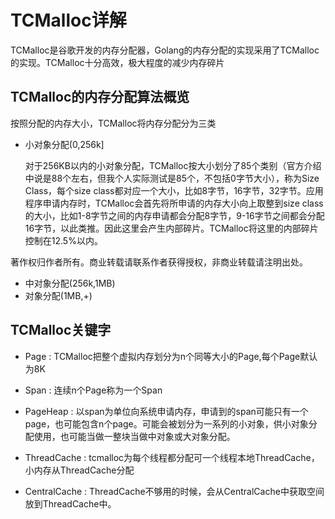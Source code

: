 # TCMalloc详解

TCMalloc是谷歌开发的内存分配器，Golang的内存分配的实现采用了TCMalloc的实现。TCMalloc十分高效，极大程度的减少内存碎片

## TCMalloc的内存分配算法概览

按照分配的内存大小，TCMalloc将内存分配分为三类
- 小对象分配(0,256k]

    对于256KB以内的小对象分配，TCMalloc按大小划分了85个类别（官方介绍中说是88个左右，但我个人实际测试是85个，不包括0字节大小），称为Size Class，每个size class都对应一个大小，比如8字节，16字节，32字节。应用程序申请内存时，TCMalloc会首先将所申请的内存大小向上取整到size class的大小，比如1-8字节之间的内存申请都会分配8字节，9-16字节之间都会分配16字节，以此类推。因此这里会产生内部碎片。TCMalloc将这里的内部碎片控制在12.5%以内。


著作权归作者所有。商业转载请联系作者获得授权，非商业转载请注明出处。
- 中对象分配(256k,1MB)
- 对象分配(1MB,+)


## TCMalloc关键字
- Page : TCMalloc把整个虚拟内存划分为n个同等大小的Page,每个Page默认为8K
- Span : 连续n个Page称为一个Span
- PageHeap : 以span为单位向系统申请内存，申请到的span可能只有一个page，也可能包含n个page。可能会被划分为一系列的小对象，供小对象分配使用，也可能当做一整块当做中对象或大对象分配。

- ThreadCache : tcmalloc为每个线程都分配可一个线程本地ThreadCache，小内存从ThreadCache分配

- CentralCache : ThreadCache不够用的时候，会从CentralCache中获取空间放到ThreadCache中。
